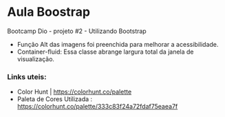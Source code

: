 # Aula Boostrap
Bootcamp Dio - projeto #2 - Utilizando Bootstrap

 -  Função Alt das imagens foi preenchida para melhorar a acessibilidade.
 -  Container-fluid: Essa classe abrange largura total da janela de visualização.



### Links uteis:
 -  Color Hunt | https://colorhunt.co/palette
 -  Paleta de Cores Utilizada : https://colorhunt.co/palette/333c83f24a72fdaf75eaea7f

